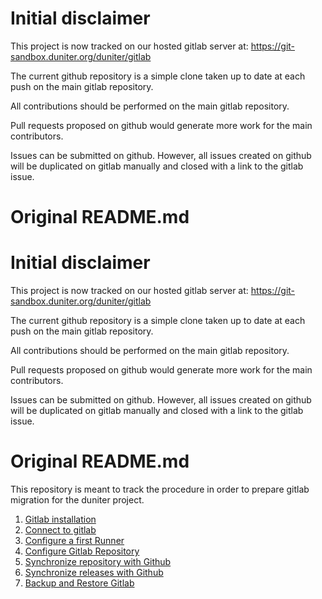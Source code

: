 # Initial disclaimer
This project is now tracked on our hosted gitlab server at:
https://git-sandbox.duniter.org/duniter/gitlab

The current github repository is a simple clone taken up to date at each push on the main gitlab repository.

All contributions should be performed on the main gitlab repository.

Pull requests proposed on github would generate more work for the main contributors.

Issues can be submitted on github. However, all issues created on github will be duplicated on gitlab manually and closed with a link to the gitlab issue.


# Original README.md
# Initial disclaimer
This project is now tracked on our hosted gitlab server at:
https://git-sandbox.duniter.org/duniter/gitlab

The current github repository is a simple clone taken up to date at each push on the main gitlab repository.

All contributions should be performed on the main gitlab repository.

Pull requests proposed on github would generate more work for the main contributors.

Issues can be submitted on github. However, all issues created on github will be duplicated on gitlab manually and closed with a link to the gitlab issue.


# Original README.md
This repository is meant to track the procedure in order to prepare gitlab migration for the duniter project.

1. [Gitlab installation](./InstallGitlab.md)
2. [Connect to gitlab](./ConnectToGitlab.md)
3. [Configure a first Runner](./GitlabRunner.md)
4. [Configure Gitlab Repository](./ConfigureGitlabRepository.md)
5. [Synchronize repository with Github](./SynchronizeToGithub.md)
6. [Synchronize releases with Github](./SynchronizeReleases.md)
7. [Backup and Restore Gitlab](./BackupAndRestore.md)
